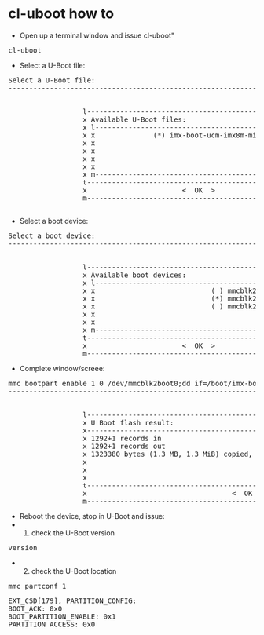 # cl-uboot how to

* Open up a terminal window and issue cl-uboot"

<pre>
cl-uboot
</pre>

* Select a U-Boot file:

<pre>
Select a U-Boot file:
------------------------------------------------------------------------------------------------------------------


                  l------------------------------------------------------------------------------k
                  x Available U-Boot files:                                                      x
                  x l--------------------------------------------------------------------------k x
                  x x              (*) imx-boot-ucm-imx8m-mini-sd.bin-flash_evk                x x
                  x x                                                                          x x
                  x x                                                                          x x
                  x x                                                                          x x
                  x x                                                                          x x
                  x m--------------------------------------------------------------------------j x
                  t------------------------------------------------------------------------------u
                  x                       <  OK  >            <Cancel>                           x
                  m------------------------------------------------------------------------------j

</pre>

* Select a boot device:

<pre>
Select a boot device:
------------------------------------------------------------------------------------------------------------------


                  l------------------------------------------------------------------------------k
                  x Available boot devices:                                                      x
                  x l--------------------------------------------------------------------------k x
                  x x                            ( ) mmcblk2                                   x x
                  x x                            (*) mmcblk2boot0                              x x
                  x x                            ( ) mmcblk2boot1                              x x
                  x x                                                                          x x
                  x x                                                                          x x
                  x m--------------------------------------------------------------------------j x
                  t------------------------------------------------------------------------------u
                  x                       <  OK  >            <Cancel>                           x
                  m------------------------------------------------------------------------------j
</pre>

* Complete window/screee:

<pre>
mmc bootpart enable 1 0 /dev/mmcblk2boot0;dd if=/boot/imx-boot-ucm-imx8m-mini-sd.bin-flash_evk of=/dev/mmcblk2boot
------------------------------------------------------------------------------------------------------------------


                  l------------------------------------------------------------------------------k
                  x U Boot flash result:                                                         x
                  x------------------------------------------------------------------------------x
                  x 1292+1 records in                                                            x
                  x 1292+1 records out                                                           x
                  x 1323380 bytes (1.3 MB, 1.3 MiB) copied, 0.60582 s, 2.2 MB/s                  x
                  x                                                                              x
                  x                                                                              x
                  x                                                                              x
                  t------------------------------------------------------------------------------u
                  x                                   <  OK  >                                   x
                  m------------------------------------------------------------------------------j
</pre>

* Reboot the device, stop in U-Boot and issue:
* 1) check the U-Boot version
<pre>
version
</pre>
* 2) check the U-Boot location
<pre>
mmc partconf 1
</pre>
<pre>
EXT_CSD[179], PARTITION_CONFIG:
BOOT_ACK: 0x0
BOOT_PARTITION_ENABLE: 0x1
PARTITION_ACCESS: 0x0
</pre>
